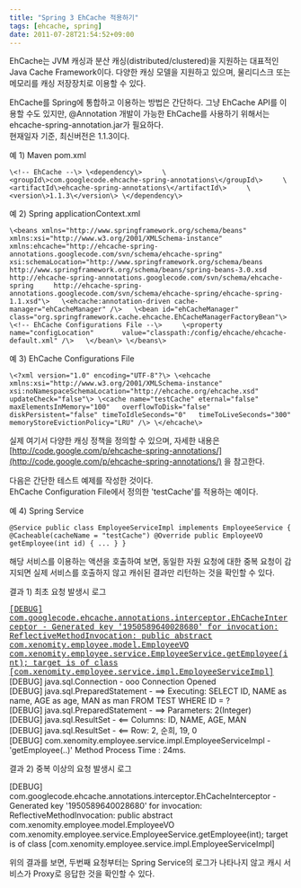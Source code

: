 ```yaml
---
title: "Spring 3 EhCache 적용하기"
tags: [ehcache, spring]
date: 2011-07-28T21:54:52+09:00
---
```


EhCache는 JVM 캐싱과 분산 캐싱(distributed/clustered)을 지원하는 대표적인 Java Cache Framework이다. 다양한 캐싱 모델을 지원하고 있으며, 물리디스크 또는 메모리를 캐싱 저장장치로 이용할 수 있다.  
  
EhCache를 Spring에 통합하고 이용하는 방법은 간단하다. 그냥 EhCache API를 이용할 수도 있지만, @Annotation 개발이 가능한 EhCache를 사용하기 위해서는 ehcache-spring-annotation.jar가 필요하다.  
현재일자 기준, 최신버전은 1.1.3이다.  
  
예 1) Maven pom.xml

    \<!-- EhCache --\> \<dependency\>     \<groupId\>com.googlecode.ehcache-spring-annotations\</groupId\>     \<artifactId\>ehcache-spring-annotations\</artifactId\>     \<version\>1.1.3\</version\> \</dependency\>

  
예 2) Spring applicationContext.xml  

    \<beans xmlns="http://www.springframework.org/schema/beans"   xmlns:xsi="http://www.w3.org/2001/XMLSchema-instance"   xmlns:ehcache="http://ehcache-spring-annotations.googlecode.com/svn/schema/ehcache-spring"   xsi:schemaLocation="http://www.springframework.org/schema/beans http://www.springframework.org/schema/beans/spring-beans-3.0.xsd     http://ehcache-spring-annotations.googlecode.com/svn/schema/ehcache-spring     http://ehcache-spring-annotations.googlecode.com/svn/schema/ehcache-spring/ehcache-spring-1.1.xsd"\>   \<ehcache:annotation-driven cache-manager="ehCacheManager" /\>   \<bean id="ehCacheManager"   class="org.springframework.cache.ehcache.EhCacheManagerFactoryBean"\>     \<!-- EhCache Configurations File --\>     \<property name="configLocation"       value="classpath:/config/ehcache/ehcache-default.xml" /\>   \</bean\> \</beans\>

  
예 3) EhCache Configurations File  

    \<?xml version="1.0" encoding="UTF-8"?\> \<ehcache xmlns:xsi="http://www.w3.org/2001/XMLSchema-instance"   xsi:noNamespaceSchemaLocation="http://ehcache.org/ehcache.xsd"   updateCheck="false"\> \<cache name="testCache" eternal="false" maxElementsInMemory="100"   overflowToDisk="false" diskPersistent="false" timeToIdleSeconds="0"   timeToLiveSeconds="300" memoryStoreEvictionPolicy="LRU" /\> \</ehcache\>

실제 여기서 다양한 캐싱 정책을 정의할 수 있으며, 자세한 내용은 [http://code.google.com/p/ehcache-spring-annotations/](http://code.google.com/p/ehcache-spring-annotations/) 을 참고한다.  
  
  
다음은 간단한 테스트 예제를 작성한 것이다.  
EhCache Configuration File에서 정의한 'testCache'를 적용하는 예이다.  
  
예 4) Spring Service  

    @Service public class EmployeeServiceImpl implements EmployeeService { @Cacheable(cacheName = "testCache") @Override public EmployeeVO getEmployee(int id) { ... } }

  
  
해당 서비스를 이용하는 액션을 호출하여 보면, 동일한 자원 요청에 대한 중복 요청이 감지되면 실제 서비스를 호출하지 않고 캐쉬된 결과만 리턴하는 것을 확인할 수 있다.  
  
결과 1) 최초 요청 발생시 로그  

<u><span style="FONT-FAMILY: Courier New">[DEBUG] com.googlecode.ehcache.annotations.interceptor.EhCacheInterceptor - Generated key '1950589640028680' for invocation: ReflectiveMethodInvocation: public abstract com.xenomity.employee.model.EmployeeVO com.xenomity.employee.service.EmployeeService.getEmployee(int); target is of class [com.xenomity.employee.service.impl.EmployeeServiceImpl]</span><br>
</u>[DEBUG] java.sql.Connection - ooo Connection Opened  
[DEBUG] java.sql.PreparedStatement - ==\>  Executing: SELECT ID, NAME as name, AGE as age, MAN as man FROM TEST WHERE ID = ?   
[DEBUG] java.sql.PreparedStatement - ==\> Parameters: 2(Integer)  
[DEBUG] java.sql.ResultSet - \<==    Columns: ID, NAME, AGE, MAN  
[DEBUG] java.sql.ResultSet - \<==        Row: 2, 순희, 19, 0  
[DEBUG] com.xenomity.employee.service.impl.EmployeeServiceImpl - 'getEmployee(..)' Method Process Time : 24ms.  

  
결과 2) 중복 이상의 요청 발생시 로그  

[DEBUG] com.googlecode.ehcache.annotations.interceptor.EhCacheInterceptor - Generated key '1950589640028680' for invocation: ReflectiveMethodInvocation: public abstract com.xenomity.employee.model.EmployeeVO com.xenomity.employee.service.EmployeeService.getEmployee(int); target is of class [com.xenomity.employee.service.impl.EmployeeServiceImpl]  

위의 결과를 보면, 두번째 요청부터는 Spring Service의 로그가 나타나지 않고 캐시 서비스가 Proxy로 응답한 것을 확인할 수 있다.

